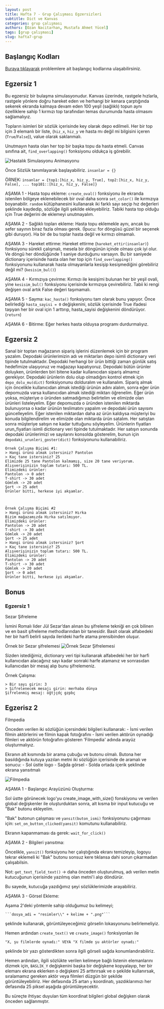 ```yaml
---
layout: post
title: Hafta 7 - Grup Çalışması Egzersizleri
subtitle: Dict ve Kanvas
categories: grup çalışması
authors: [Ozan Nacitarhan, Mustafa Ahmet Yücel]
tags: [grup çalışması]
slug: hafta7-grup
---
```


## Başlangıç Kodları

[Buraya tıklayarak](https://drive.google.com/file/d/1k1vlLanuiIeSGz8z4d9ldHG3GVIzqelT/view?usp=sharing) problemlere ait başlangıç kodlarına ulaşabilirsiniz.


## Egzersiz 1

Bu egzersiz bir bulaşma simulasyonudur. Kanvas üzerinde, rastgele hızlarla, rastgele yönlere doğru hareket eden
ve herhangi bir kenara çarptığında sekerek ekranda kalmaya devam eden 100 yeşil (sağlıklı) topun aynı özelliklere
sahip 1 kırmızı top tarafından temas durumunda hasta olmasını sağlamalıyız.

Topların isimleri bir sözlük içerisinde key olarak depo edilmeli. Her bir top için 3 elemanlı bir liste, (```hiz_x```, ```hiz_y``` ve hasta mı değil mi bilgisini içeren (```True```/```False```)), value olarak saklanmalı.

Unutmayın hasta olan her top bir başka topu da hasta etmeli. Canvas sınıfına ait, ```find_overlapping()``` fonksiyonu oldukça iş görebilir.

![Hastalık Simulasyonu Animasyonu](infection.gif)

Önce Sözlük tanımlayarak başlayabiliriz. ```insanlar = {}```

ÖRNEK:
```insanlar = {top1:[hiz_x, hiz_y, True], top2:[hiz_x, hiz_y, False], ... top101::[hiz_x, hiz_y, False]}```

AŞAMA 1 - Hasta topu ekleme:
```create_oval()``` fonksiyonu ile ekranda istenilen bölgeye eklenebilecek bir oval daha sonra ```set_color()``` ile kırmızıya boyanabilir.
```random``` kütüphanesini kullanarak iki farklı sayı seçip hız değerleri şeklinde kaydedip, sözlüğe ilgili şekilde ekleyebiliriz.
Tabiki hasta top olduğu için True değerini de eklemeyi unutmayalım.

AŞAMA 2 - Sağlıklı topları ekleme:
Hasta topu eklemekle aynı, ancak bu sefer sayının biraz fazla olması gerek. (İpucu: for döngüsü güzel bir seçenek gibi duruyor).
Ha bir de bu toplar hasta değil ve kırmızı olmamalı.

AŞAMA 3 - Hareket ettirme:
Hareket ettirme (```hareket_ettir(insanlar)```) fonksiyonu sürekli çalışmalı, mesela bir döngünün içinde olması çok iyi olur. Ve döngü her döndüğünde 1 saniye durduğunu varsayın. Bu bir saniyede dictionary içerisinde hasta olan her top için ```find_overlapping()``` fonksiyonunu kullanarak hasta olmayanlarla kesişip kesişmediğini görebiliriz değil mi? (```kesisim_bul()```)

AŞAMA 4 - Kırmızıya çevirme:
Kırmızı ile kesişimi bulunan her bir yeşil ovali, yine ```kesisim_bul()``` fonksiyonu içerisinde kırmızıya çevirebiliriz.
Tabii ki rengi değişen oval artık False değeri taşımamalı.

AŞAMA 5 - Sayma:
```kac_hasta()``` fonksiyonu tam olarak bunu yapıyor. Önce belirlediği ```hasta_sayisi = 0``` değişkenini,
sözlük içerisinde True ifadesi taşıyan her bir oval için 1 arttırıp, hasta_sayisi değişkenini
döndürüyor. (```return```)

AŞAMA 6 - Bitirme:
Eğer herkes hasta olduysa programı durdurmalıyız.



## Egzersiz 2

Sanal bir toptan mağazanın sipariş işlerini düzenlemek için bir program yazalım.
Depodaki ürünlerimizin adı ve miktarları depo isimli dictionary veri tipinde tutulmaktadır.
Depodaki herhangi bir ürün bittiği zaman günlük satış hedefimize ulaşıyoruz ve mağazayı kapatıyoruz.
Depodaki bütün ürünler doluyken, ürünlerden biri bitene kadar kullanıcıdan sipariş almamız gerekiyor.
Depodaki ürünlerin dolu olup olmadığını kontrol etmek için `depo_dolu_mu(dict)` fonksiyonunu dolduralım ve kullanalım.
Sipariş almak için öncelikle kullanıcıdan almak istediği ürünün adını alalım, sonra eğer ürün depomuzda varsa
kullanıcıdan almak istediği miktarı öğrenelim. Eğer ürün yoksa, müşteriye o üründen satmadığımızı belirtelim 
ve elimizde olan ürünleri listeleyelim.
Eğer depomuzda o üründen istenilen miktarda bulunuyorsa o kadar ürünün teslimatını yapalım ve
depodaki ürün sayısını güncelleyelim. Eğer istenilen miktardan daha az ürün kaldıysa
müşteriyi bu konuda bilgilendirelim ve elimizde olan miktarda ürün satalım.
Her satıştan sonra müşteriye satışın ne kadar tuttuğunu söyleyelim.
Ürünlerin fiyatları urun_fiyatları isimli dictionary veri tipinde tutulmaktadır.
Her satışın sonunda depodaki ürünlerimizi ve sayılarını konsolda gösterelim, bunun için
`depodaki_urunleri_goster(dict)` fonksiyonunu kullanabiliriz.

```
Örnek Çalışma Biçimi #1:
> Hangi ürünü almak istersiniz? Pantolon
> Kaç tane istersiniz? 25
Elimizde 25 tane Pantolon kalmamış, size 20 tane veriyorum.
Alışverişinizin toplam tutarı: 500 TL.
Elimizdeki ürünler:
Pantolon -> 0 adet
T-shirt -> 30 adet
Gömlek -> 20 adet
Şort -> 25 adet
Ürünler bitti, herkese iyi akşamlar.



Örnek Çalışma Biçimi #2
> Hangi ürünü almak istersiniz? Hırka
Bizim mağazamızda Hırka satılmıyor.
Elimizdeki ürünler:
Pantolon -> 20 adet
T-shirt -> 30 adet
Gömlek -> 20 adet
Şort -> 25 adet
> Hangi ürünü almak istersiniz? Şort
> Kaç tane istersiniz? 25
Alışverişinizin toplam tutarı: 500 TL.
Elimizdeki ürünler:
Pantolon -> 20 adet
T-shirt -> 30 adet
Gömlek -> 20 adet
Şort -> 0 adet
Ürünler bitti, herkese iyi akşamlar.
```

## Bonus

### Egzersiz 1

Sezar Şifreleme

İsmini Romalı lider Jül Sezar’dan alınan bu şifreleme tekniği en çok bilinen ve en basit şifreleme methodlarından bir tanesidir. Basit olarak alfabedeki her bir harfi belirli sayıda ilerideki harfe atama prensibinden oluşur. 


Örnek bir Sezar şifrelemesi
![Örnek Sezar Şifrelemesi](sezar.jpg)

Sizden istediğimiz, dictionary veri tipi kullanarak alfabedeki her bir harfi kullanıcıdan alacağınız sayı kadar sonraki harfe atamanız ve sonrasıdan kullanıcıdan bir mesaj alıp bunu şifrelemeniz. 

Örnek Çalışma:
```
> Bir sayı girin: 3
> Şifrelenecek mesajı girin: merhaba dünya
Şifrelenmiş mesaj: öğtjçdç gzpbç
```

## Egzerisz 2

Filmpedia

Önceden verilen iki sözlüğün içersindeki bilgileri kullanarak:
    - İsmi verilen filmin aktörlerini ve filmin kapak fotoğrafını
    - İsmi verilen aktörün oynadığı filmleri ve aktörün fotoğrafını
gösteren 'Filmpedia' adında arayüz oluşturmalıyız.

Ekranın alt kısmında bir arama çubuğu ve butonu olmalı. Butona her basıldığında
kutuya yazılan metni iki sözlüğün içerisinde de aramalı ve sonucu:
    - Sol üstte logo
    - Sağda görsel
    - Solda ortada içerik
şeklinde ekrana yansıtmalı

![Filmpedia](filmpedia.gif)

AŞAMA 1 - Başlangıc Arayüzünü Oluşturma:

Sol üstte görünecek logo'yu create_image_with_size() fonskiyonu ve verilen
global değişkenler ile oluşturduktan sonra, alt kısma bir input kutucuğu ve "Bak"
butonu ekleyelim.

"Bak" butonun çalışması ve ```yansıt(buton_ismi)``` fonksiyonunu çağırması için:
```set_on_button_clicked(yansit)``` komutunu kullanabiliriz.

Ekranın kapanmaması da gerek: ```wait_for_click()```

AŞAMA 2 - Bilgileri yansıtma:

Öncelikle, ```yansit()``` fonksiyonu her çalıştığında ekranı temizleyip, logoyu tekrar
eklemeli ki "Bak" butonu sonsuz kere tıklansa dahi sorun çıkarmadan çalışabilsin.

Not: ```get_text_field_text()``` -> daha önceden oluşturulmuş, adı verilen metin kutucuğunun
içerisinde yazılmış olan metni'i alıp döndürür.

Bu sayede, kutucuğa yazdığımız şeyi sözlüklerimizde arayabiliriz.

AŞAMA 3 - Görsel Ekleme:

Aşama 2'deki yöntemle sahip olduğumuz bu kelimeyi;
    
    ```dosya_adi = "resimler\\" + kelime + ".png"```

şeklinde kullanarak, görüntüleyeceğimiz görselin lokasyonunu belirlemeliyiz.

Hemen ardından ```create_text()``` ve ```create_image()``` fonksiyonları ile
 
    "X, şu filmlerde oynadı:" VEYA "X filmde şu aktörler oynadı:"

şeklinde bir yazı gösterdikten sonra ilgili görseli sağda konumlandırabiliriz.

Hemen ardından, ilgili sözlükte verilen kelimeye bağlı listenin elemanlarını dizmek için,
```BASLIK_Y``` değişkenini başka bir değişkene kopyalayıp, her bir elemanı ekrana eklerken o değişkeni 25
arttırırsak ve o şekilde kullanırsak, sıralamamız gereken aktör veya filmleri düzgün bir şekilde
görüntüleyebiliriz. Her defasında 25 artan ```y``` koordinatı, yazdıklarımızı her defasında 25 piksel aşağıda
görüntüleyecektir.

Bu süreçte ihtiyac duyulan tüm koordinat bilgileri global değişken olarak önceden sağlanmıştır.



